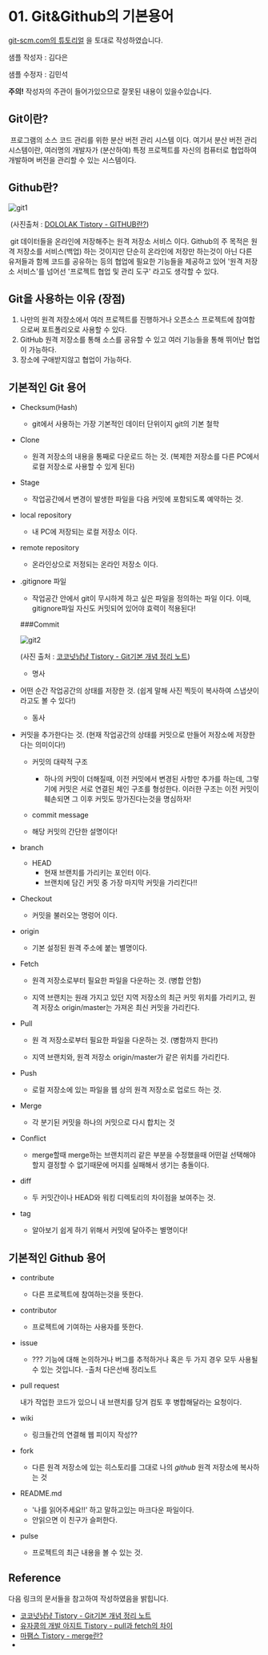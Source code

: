 # 01. Git&Github의 기본용어

[git-scm.com의 튜토리얼](https://git-scm.com/book/ko/v1/시작하기) 을 토대로 작성하였습니다.

샘플 작성자 : 김다은

샘플 수정자 : 김민석

**주의!** 작성자의 주관이 들어가있으므로 잘못된 내용이 있을수있습니다.



## Git이란?

​	프로그램의 소스 코드 관리를 위한 분산 버전 관리 시스템 이다. 여기서 분산 버전 관리 시스템이란, 여러명의 개발자가 (분산하여) 특정 프로젝트를 자신의 컴퓨터로 협업하여 개발하며 버전을 관리할 수 있는 시스템이다.



## Github란?

![git1](/Users/kms/Downloads/git1.png)

​	(사진출처 : [DOLOLAK Tistory - GITHUB란?](https://dololak.tistory.com/342))

​	git 데이터들을 온라인에 저장해주는 원격 저장소 서비스 이다. Github의 주 목적은 원격 저장소를 서비스(백업) 하는 것이지만 단순히 온라인에 저장만 하는것이 아닌 다른 유저들과 함께 코드를 공유하는 등의 협업에 필요한 기능들을 제공하고 있어 '원격 저장소 서비스'를 넘어선 '프로젝트 협업 및 관리 도구' 라고도 생각할 수 있다.



## Git을 사용하는 이유 (장점)

1. 나만의 원격 저장소에서 여러 프로젝트를 진행하거나 오픈소스 프로젝트에 참여함으로써 포트폴리오로 사용할 수 있다.
2. GitHub 원격 저장소를 통해 소스를 공유할 수 있고 여러 기능들을 통해 뛰어난 협업이 가능하다.
3. 장소에 구애받지않고 협업이 가능하다.



## 기본적인 Git 용어

- Checksum(Hash)

  - git에서 사용하는 가장 기본적인 데이터 단위이지 git의 기본 철학

- Clone

  - 원격 저장소의 내용을 통째로 다운로드 하는 것. (복제한 저장소를 다른 PC에서 로컬 저장소로 사용할 수 있게 된다)

- Stage

  - 작업공간에서 변경이 발생한 파일을 다음 커밋에 포함되도록 예약하는 것.

- local repository

  - 내 PC에 저장되는 로컬 저장소 이다.

- remote repository

  - 온라인상으로 저정되는 온라인 저장소 이다.

- .gitignore 파일

  - 작업공간 안에서 git이 무시하게 하고 싶은 파일을 정의하는 파일 이다. 이때, gitignore파일 자신도 커밋되어 있어야 효력이 적용된다!

  

  ###Commit 

  ![git2](/Users/kms/Downloads/git2.png)

  (사진 출처 :  [코코넛냠냠 Tistory - Git기본 개념 정리 노트](https://nanite.tistory.com/39))

  

  - 명사
- 어떤 순간 작업공간의 상태를 저장한 것. (쉽게 말해 사진 찍듯이 복사하여 스냅샷이라고도 볼 수 있다!)
  - 동사
- 커밋을 추가한다는 것. (현재 작업공간의 상태를 커밋으로 만들어 저장소에 저장한다는 의미이다!)
  - 커밋의 대략적 구조
    
    - 하나의 커밋이 더해질때, 이전 커밋에서 변경된 사항만 추가를 하는데, 그렇기에 커밋은 서로 연결된 체인 구조를 형성한다. 이러한 구조는 이전 커밋이 훼손되면 그 이후 커밋도 망가진다는것을 명심하자!
  - commit message
  
  - 해당 커밋의 간단한 설명이다!
  
- branch
  
  - HEAD
    - 현재 브랜치를 가리키는 포인터 이다.
    - 브랜치에 담긴 커밋 중 가장 마지막 커밋을 가리킨다!!
  
- Checkout

  - 커밋을 불러오는 명렁어 이다.

- origin

  - 기본 설정된 원격 주소에 붙는 별명이다.

- Fetch

  - 원격 저장소로부터 필요한 파일을 다운하는 것. (병합 안함)

  - 지역 브랜치는 원래 가지고 있던 지역 저장소의 최근 커밋 위치를 가리키고, 원격 저장소 origin/master는 가져온 최신 커밋을 가리킨다.

- Pull

  - 원 격 저장소로부터 필요한 파일을 다운하는 것. (병함까지 한다!)

  - 지역 브랜치와, 원격 저장소 origin/master가 같은 위치를 가리킨다.

- Push

  - 로컬 저장소에 있는 파일을 웹 상의 원격 저장소로 업로드 하는 것.

- Merge

  - 각 분기된 커밋을 하나의 커밋으로 다시 합치는 것

- Conflict

  - merge할때 merge하는 브랜치끼리 같은 부분을 수정했을때 어떤걸 선택해야할지 결정할 수 없기때문에 머지를 실패해서 생기는 충돌이다.

- diff

  - 두 커밋간이나 HEAD와 워킹 디렉토리의 차이점을 보여주는 것.

- tag

  - 알아보기 쉽게 하기 위해서 커밋에 달아주는 별명이다!
  
  

## 기본적인 Github 용어

- contribute

  - 다른 프로젝트에 참여하는것을 뜻한다.

- contributor

  - 프로젝트에 기여하는 사용자를 뜻한다.

- issue

  - ??? 기능에 대해 논의하거나 버그를 추적하거나 혹은 두 가지 경우 모두 사용될 수 있는 것입니다. -출처 다은선배 정리노트

- pull request

  내가 작업한 코드가 있으니 내 브랜치를 당겨 컴토 후 병합해달라는 요청이다.

- wiki

  - 링크들간의 연결해 웹 피이지 작성??

- fork

  - 다른 원격 저장소에 있는 히스토리를 그대로 나의 *github* 원격 저장소에 복사하는 것

- README.md

  - '나를 읽어주세요!!' 하고 말하고있는 마크다운 파일이다.
  - 안읽으면 이 친구가 슬퍼한다.

- pulse

  - 프로젝트의 최근 내용을 볼 수 있는 것.

## Reference

다음 링크의 문서들을 참고하여 작성하였음을 밝힙니다.

- [ 코코넛냠냠 Tistory - Git기본 개념 정리 노트](https://nanite.tistory.com/39)
- [유자콩의 개발 아지트 Tistory - pull과 fetch의 차이](https://yuja-kong.tistory.com/60)
- [마팸스 Tistory - merge란?](https://mafams.tistory.com/40)
- 

